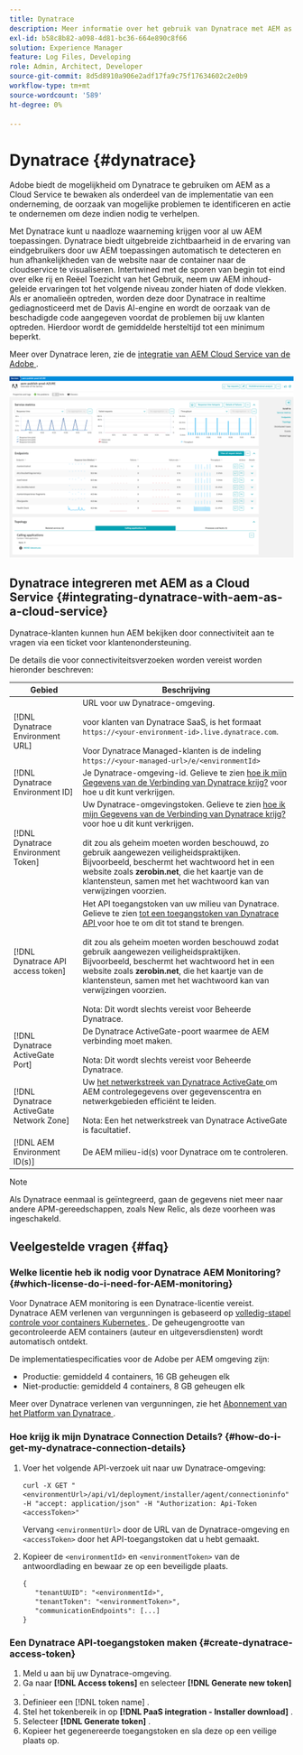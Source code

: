 ```yaml
---
title: Dynatrace
description: Meer informatie over het gebruik van Dynatrace met AEM as a Cloud Service
exl-id: b58c8b82-a098-4d81-bc36-664e890c8f66
solution: Experience Manager
feature: Log Files, Developing
role: Admin, Architect, Developer
source-git-commit: 8d5d8910a906e2adf17fa9c75f17634602c2e0b9
workflow-type: tm+mt
source-wordcount: '589'
ht-degree: 0%

---
```


# Dynatrace {#dynatrace}

Adobe biedt de mogelijkheid om Dynatrace te gebruiken om AEM as a Cloud Service te bewaken als onderdeel van de implementatie van een onderneming, de oorzaak van mogelijke problemen te identificeren en actie te ondernemen om deze indien nodig te verhelpen.

Met Dynatrace kunt u naadloze waarneming krijgen voor al uw AEM toepassingen. Dynatrace biedt uitgebreide zichtbaarheid in de ervaring van eindgebruikers door uw AEM toepassingen automatisch te detecteren en hun afhankelijkheden van de website naar de container naar de cloudservice te visualiseren. Intertwined met de sporen van begin tot eind over elke rij en Reëel Toezicht van het Gebruik, neem uw AEM inhoud-geleide ervaringen tot het volgende niveau zonder hiaten of dode vlekken. Als er anomalieën optreden, worden deze door Dynatrace in realtime gediagnosticeerd met de Davis AI-engine en wordt de oorzaak van de beschadigde code aangegeven voordat de problemen bij uw klanten optreden. Hierdoor wordt de gemiddelde hersteltijd tot een minimum beperkt.

Meer over Dynatrace leren, zie de [ integratie van AEM Cloud Service van de Adobe ](https://www.dynatrace.com/hub/detail/adobe-experience-manager-1/).

![ AEM auteur en uitgeverspreidingsmetriek ](/help/implementing/cloud-manager/assets/dynatrace-performance-metrics.png)

## Dynatrace integreren met AEM as a Cloud Service {#integrating-dynatrace-with-aem-as-a-cloud-service}

Dynatrace-klanten kunnen hun AEM bekijken door connectiviteit aan te vragen via een ticket voor klantenondersteuning.

De details die voor connectiviteitsverzoeken worden vereist worden hieronder beschreven:

| **Gebied** | **Beschrijving** |
|---|---|
| [!DNL Dynatrace Environment URL] | URL voor uw Dynatrace-omgeving.<br><br> voor klanten van Dynatrace SaaS, is het formaat `https://<your-environment-id>.live.dynatrace.com`.<br><br> Voor Dynatrace Managed-klanten is de indeling `https://<your-managed-url>/e/<environmentId>` |
| [!DNL Dynatrace Environment ID] | Je Dynatrace-omgeving-id. Gelieve te zien [ hoe ik mijn Gegevens van de Verbinding van Dynatrace krijg?](#how-do-i-get-my-dynatrace-connection-details) voor hoe u dit kunt verkrijgen. |
| [!DNL Dynatrace Environment Token] | Uw Dynatrace-omgevingstoken. Gelieve te zien [ hoe ik mijn Gegevens van de Verbinding van Dynatrace krijg?](#how-do-i-get-my-dynatrace-connection-details) voor hoe u dit kunt verkrijgen.<br><br> dit zou als geheim moeten worden beschouwd, zo gebruik aangewezen veiligheidspraktijken. Bijvoorbeeld, beschermt het wachtwoord het in een website zoals **zerobin.net**, die het kaartje van de klantensteun, samen met het wachtwoord kan van verwijzingen voorzien. |
| [!DNL Dynatrace API access token] | Het API toegangstoken van uw milieu van Dynatrace.  Gelieve te zien [ tot een toegangstoken van Dynatrace API ](#create-dynatrace-access-token) voor hoe te om dit tot stand te brengen.<br><br> dit zou als geheim moeten worden beschouwd zodat gebruik aangewezen veiligheidspraktijken. Bijvoorbeeld, beschermt het wachtwoord het in een website zoals **zerobin.net**, die het kaartje van de klantensteun, samen met het wachtwoord kan van verwijzingen voorzien.<br><br> Nota: Dit wordt slechts vereist voor Beheerde Dynatrace. |
| [!DNL Dynatrace ActiveGate Port] | De Dynatrace ActiveGate-poort waarmee de AEM verbinding moet maken.<br><br> Nota: Dit wordt slechts vereist voor Beheerde Dynatrace. |
| [!DNL Dynatrace ActiveGate Network Zone] | Uw [ het netwerkstreek van Dynatrace ActiveGate ](https://docs.dynatrace.com/docs/manage/network-zones) om AEM controlegegevens over gegevenscentra en netwerkgebieden efficiënt te leiden.<br><br> Nota: Een het netwerkstreek van Dynatrace ActiveGate is facultatief. |
| [!DNL AEM Environment ID(s)] | De AEM milieu-id(s) voor Dynatrace om te controleren. |

>[!NOTE]
>
>Als Dynatrace eenmaal is geïntegreerd, gaan de gegevens niet meer naar andere APM-gereedschappen, zoals New Relic, als deze voorheen was ingeschakeld.

## Veelgestelde vragen {#faq}

### Welke licentie heb ik nodig voor Dynatrace AEM Monitoring? {#which-license-do-i-need-for-AEM-monitoring}

Voor Dynatrace AEM monitoring is een Dynatrace-licentie vereist. Dynatrace AEM verlenen van vergunningen is gebaseerd op [ volledig-stapel controle voor containers Kubernetes ](https://docs.dynatrace.com/docs/shortlink/dps-hosts#gib-hour-calculation-for-containers-and-application-only-monitoring). De geheugengrootte van gecontroleerde AEM containers (auteur en uitgeversdiensten) wordt automatisch ontdekt.

De implementatiespecificaties voor de Adobe per AEM omgeving zijn:

* Productie: gemiddeld 4 containers, 16 GB geheugen elk
* Niet-productie: gemiddeld 4 containers, 8 GB geheugen elk

Meer over Dynatrace verlenen van vergunningen, zie het [ Abonnement van het Platform van Dynatrace ](https://docs.dynatrace.com/docs/shortlink/dynatrace-platform-subscription).

### Hoe krijg ik mijn Dynatrace Connection Details? {#how-do-i-get-my-dynatrace-connection-details}

1. Voer het volgende API-verzoek uit naar uw Dynatrace-omgeving:

   ```
   curl -X GET "<environmentUrl>/api/v1/deployment/installer/agent/connectioninfo" -H "accept: application/json" -H "Authorization: Api-Token <accessToken>"
   ```


   Vervang `<environmentUrl>` door de URL van de Dynatrace-omgeving en `<accessToken>` door het API-toegangstoken dat u hebt gemaakt.

1. Kopieer de `<environmentId>` en `<environmentToken>` van de antwoordlading en bewaar ze op een beveiligde plaats.

   ```
   {
      "tenantUUID": "<environmentId>",
      "tenantToken": "<environmentToken>",
      "communicationEndpoints": [...]
   }
   ```

### Een Dynatrace API-toegangstoken maken {#create-dynatrace-access-token}

1. Meld u aan bij uw Dynatrace-omgeving.
1. Ga naar **[!DNL Access tokens]** en selecteer **[!DNL Generate new token]** .
1. Definieer een [!DNL token name] .
1. Stel het tokenbereik in op **[!DNL PaaS integration - Installer download]** .
1. Selecteer **[!DNL Generate token]** .
1. Kopieer het gegenereerde toegangstoken en sla deze op een veilige plaats op.





